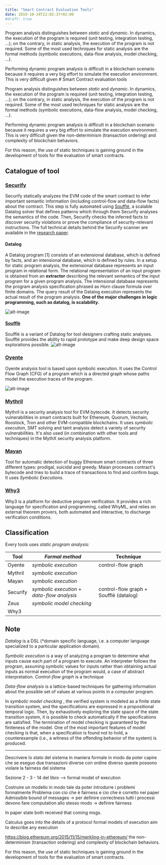 ```yaml
---
title: "Smart Contract Evaluation Tools"
date: 2019-10-24T22:02:37+02:00
#draft: true
---
```



Program analysis distinguishes between *static* and *dynamic*. In dynamics, the execution of the program is required (unit testing, integration testing, ...); on the contrary, in static analysis, the execution of the program is not required. Some of the most used techniques for static analysis are the formal methods (symbolic executions, data-flow analysis, model checking, ...).  

Performing dynamic program analysis is difficult in a blockchain scenario because it requires a very big effort to simulate the execution environment. This is very difficult given # Smart Contract evaluation tools

Program analysis distinguishes between *static* and *dynamic*. In dynamics, the execution of the program is required (unit testing, integration testing, ...); on the contrary, in static analysis, the execution of the program is not required. Some of the most used techniques for static analysis are the formal methods (symbolic executions, data-flow analysis, model checking, ...).  

Performing dynamic program analysis is difficult in a blockchain scenario because it requires a very big effort to simulate the execution environment. This is very difficult given the non-determinism (transaction ordering) and complexity of blockchain behaviors.

For this reason, the use of static techniques is gaining ground in the development of tools for the evaluation of smart contracts.

## Catalogue of tool

### [Securify](https://github.com/eth-sri/securify)
Securify statically analyzes the EVM code of the smart contract to infer important semantic information (including control-flow and data-flow facts) about the contract. This step is fully automated using [Soufflé](https://souffle-lang.github.io/), a scalable Datalog solver that defines patterns which through them Securify analyses the semantics of the code. Then, Securify checks the inferred facts to discover security violations or prove the compliance of security-relevant instructions. The full technical details behind the Securify scanner are available in the [research paper](https://files.sri.inf.ethz.ch/website/papers/ccs18-securify.pdf).

#### Datalog
A Datalog program [1] consists of an extensional database, which is defined by facts, and an intensional database, which is defined by rules. In a setup for static program analysis, the extensional database represents an input program in relational form. The relational representation of an input program is obtained from an **extractor** describing the relevant semantics of the input program for a given program analysis. The intensional database represents the program analysis specification phrased as Horn clause formula over finite domains. The query result of the Datalog execution represents the actual result of the program analysis. 
**One of the major challenges in logic programming, such as datalog, is scalability.**

![alt-image](https://d3i71xaburhd42.cloudfront.net/450f586425a1f8753379a23e12651b1594c0722d/2-Figure1-1.png)

#### [Soufflè](https://souffle-lang.github.io/index.html)
Soufflé is a variant of Datalog for tool designers crafting static analyses. Soufflé provides the ability to rapid prototype and make deep design space explorations possible.
![alt-image](https://souffle-lang.github.io/img/souffle-compiler.png)

### [Oyente](https://github.com/melonproject/oyente)
Oyente analysis tool is based upon symbolic execution. It uses the Control Flow Graph (CFG) of a program which is a directed graph whose paths model the execution traces of the program. 

![alt-image](https://upload.wikimedia.org/wikipedia/commons/thumb/3/30/Some_types_of_control_flow_graphs.svg/220px-Some_types_of_control_flow_graphs.svg.png)

### [Mythril](https://github.com/ConsenSys/mythril)
Mythril is a security analysis tool for EVM bytecode. It detects security vulnerabilities in smart contracts built for Ethereum, Quorum, Vechain, Roostock, Tron and other EVM-compatible blockchains. It uses *symbolic execution*, SMT solving and taint analysis detect a variety of security vulnerabilities. It's also used (in combination with other tools and techniques) in the MythX security analysis platform.

### [Mayan](https://github.com/MAIAN-tool/MAIAN)
Tool for automatic detection of buggy Ethereum smart contracts of three different types: prodigal, suicidal and greedy. Maian processes contract's bytecode and tries to build a trace of transactions to find and confirm bugs. It uses *Symbolic Executions*.

### [Why3](http://why3.lri.fr/#publications)
Why3 is a platform for deductive program verification. It provides a rich language for specification and programming, called WhyML, and relies on external theorem provers, both automated and interactive, to discharge verification conditions.

## Classification

Every tools uses *static program analysis*:

| Tool | *Formal method*  |  Technique |
|------------|--------------------------------------|-------------------------------|
| Oyente | *symbolic execution*  |  control-flow graph  |
|  Mythril | *symbolic execution*  |   |
|   Mayan | *symbolic execution*  |   |
|  Securify | *symbolic execution* + *data-flow analysis*  | control-flow graph  + Soufflè (datalog) |
| Zeus | *symbolic model checking* | |
| Why3 | | |





## Note

*Datalog* is a DSL (*domain specific language, i.e.  a computer language specialized to a particular application domain).

*Symbolic execution* is a way of analyzing a program to determine what inputs cause each part of a program to execute. An interpreter follows the program, assuming symbolic values for inputs rather than obtaining actual inputs as normal execution of the program would, a case of abstract interpretation. *Control-flow graph* is a technique 

*Data-flow analysis* is a lattice-based techniques for gathering information about the possible set of values at various points in a computer program.

In *symbolic model checking* , the verified system is modeled as a finite state transition system, and the specifications are expressed in a propositional temporal logic. Then, by exhaustively exploring the state space of the state transition system, it is possible to check automatically if the specifications are satisfied. The termination of model checking is guaranteed by the finiteness of the model. One of the most important features of model checking is that, when a specification is found not to hold, a counterexample (i.e., a witness of the offending behavior of the system) is produced.

------------------------------------------------------------------

Descrivere lo stato del sistema in maniera formale in modo da poter capire che se eseguo due transazioni diverse con ordine diverso queste possono violare la fairness del sistema

Sezione 2 - 3 - 14 del libro --> formal model of execution

Costruire un modello in modo tale da poter introdurre i problemi formalmente
Problema con cio che è fairness e cio che è corretto nei paper
	Admissible bound of messages  -> per definire correctness 
	tutti i processi devono fare computation allo stesso modo -> definire fairness

In paper state both received that coming msgs.

Calculus goes into the details of a protocol
formal models of execution aim to describe any execution

https://blog.ethereum.org/2015/11/15/merkling-in-ethereum/
the non-determinism (transaction ordering) and complexity of blockchain behaviors.

For this reason, the use of static techniques is gaining ground in the development of tools for the evaluation of smart contracts.
